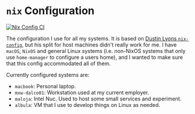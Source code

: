 # `nix` Configuration

[![Nix Config CI](https://github.com/i-ilak/nix-config/actions/workflows/flake-check.yml/badge.svg)](https://github.com/i-ilak/nix-config/actions/workflows/flake-check.yml)

The configuration I use for all my systems.
It is based on [Dustin Lyons `nix-config`](https://github.com/dustinlyons/nixos-config), but his split for host machines didn't really work for me.
I have `macOS`, `NixOS` and general Linux systems (i.e. non-NixOS systems that only use `home-manager` to configure a users home), and I wanted to make sure that this config accommodated all of them.

Currently configured systems are:

- `macbook`: Personal laptop.
- `mxw-dalco01`: Workstation used at my current employer.
- `maloja`: Intel Nuc. Used to host some small services and experiment.
- `albula`: VM that I use to develop things on Linux as needed.
